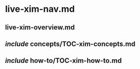 # live-xim-nav.md

## live-xim-overview.md

## _include_ concepts/TOC-xim-concepts.md

## _include_ how-to/TOC-xim-how-to.md
